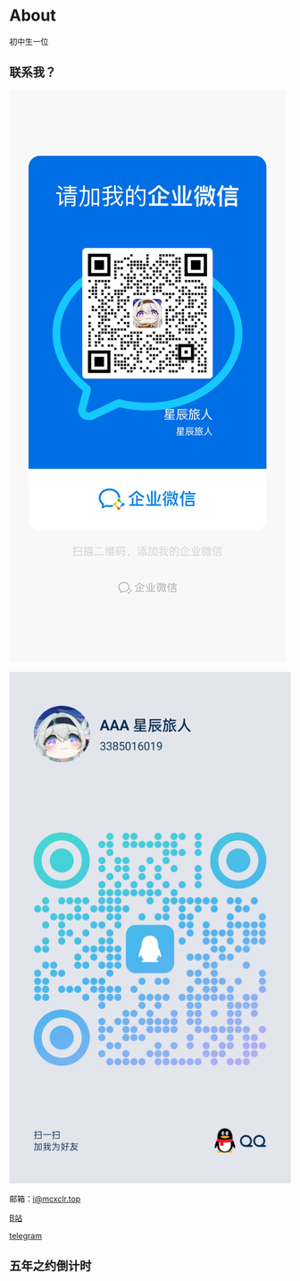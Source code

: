 # About
初中生一位

## 联系我？

![微信](../images/qiwei.jpg)

![QQ](../images/QQ.png)

邮箱：i@mcxclr.top

[B站](https://space.bilibili.com/3493078983772353)

[telegram](https://t.me/wwwaaa123122)

<h2>五年之约倒计时</h2>
<div id="five-year-countdown" style="font-size:1.5em;font-weight:bold;color:#ff6600;"></div>

<script>
(function() {
  const endDate = new Date("2030-07-20T00:00:00").getTime();
  function updateCountdown() {
    const now = new Date().getTime();
    const distance = endDate - now;

    if (distance <= 0) {
      document.getElementById("five-year-countdown").innerText = "成年了！🎉🎉🎉";
      clearInterval(timer);
      return;
    }

    const days = Math.floor(distance / (1000 * 60 * 60 * 24));
    const hours = Math.floor((distance % (1000 * 60 * 60 * 24)) / (1000 * 60 * 60));
    const minutes = Math.floor((distance % (1000 * 60 * 60)) / (1000 * 60));
    const seconds = Math.floor((distance % (1000 * 60)) / 1000);

    document.getElementById("five-year-countdown").innerText =
      `${days} 天 ${hours} 小时 ${minutes} 分 ${seconds} 秒`;
  }

  updateCountdown();
  const timer = setInterval(updateCountdown, 1000);
})();
</script>

<script src="https://giscus.app/client.js"
        data-repo="wwwaaa123122/blogcomment"
        data-repo-id="R_kgDOPX1knA"
        data-category="Announcements"
        data-category-id="DIC_kwDOPX1knM4CtwEh"
        data-mapping="pathname"
        data-strict="0"
        data-reactions-enabled="1"
        data-emit-metadata="0"
        data-input-position="top"
        data-theme="preferred_color_scheme"
        data-lang="zh-CN"
        data-loading="lazy"
        crossorigin="anonymous"
        async>
</script>
